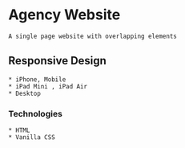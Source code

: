 # Agency Website
    A single page website with overlapping elements 
    

## Responsive Design 
    * iPhone, Mobile
    * iPad Mini , iPad Air
    * Desktop
    
### Technologies
    * HTML
    * Vanilla CSS 
    

    